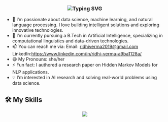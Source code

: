 <h3 align="center">
  <img src="https://readme-typing-svg.herokuapp.com?font=Fira+Code&size=24&pause=1000&color=8A2BE2&center=true&vCenter=true&width=700&lines=👋+Hi%2C+I’m+Ridhi.+Welcome+to+my+GitHub+profile!" alt="Typing SVG" />
</h3>


- 👀  I’m passionate about data science, machine learning, and natural language processing. I love building intelligent solutions and exploring innovative technologies.
- 🌱  I’m currently pursuing a B.Tech in Artificial Intelligence, specializing in computational linguistics and data-driven technologies. 
- 📫  You can reach me via:
        Email: ridhiverma2019@gmail.com
        LinkedIn:https://www.linkedin.com/in/ridhi-verma-a9ba1128a/
- 😄 My Pronouns: she/her
- ⚡ Fun fact: I authored a research paper on Hidden Markov Models for NLP applications.
- 💡 I’m interested in AI research and solving real-world problems using data science.



## 🛠️ My Skills

<p align="center">
  <img src="https://skillicons.dev/icons?i=html,css,js,react,nodejs,python,mongodb,git,github,vscode,tensorflow,pytorch,sklearn,matlab,opencv,mysql,netlify,express,firebase&perline=8" />
</p>



